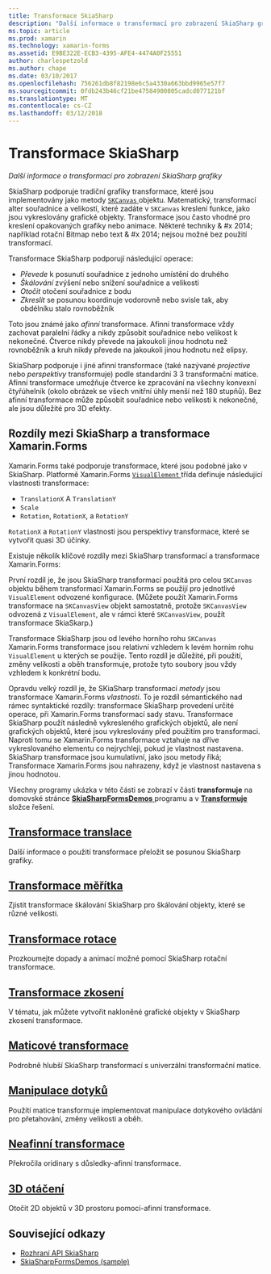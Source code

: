 ```yaml
---
title: Transformace SkiaSharp
description: "Další informace o transformací pro zobrazení SkiaSharp grafiky"
ms.topic: article
ms.prod: xamarin
ms.technology: xamarin-forms
ms.assetid: E9BE322E-ECB3-4395-AFE4-4474A0F25551
author: charlespetzold
ms.author: chape
ms.date: 03/10/2017
ms.openlocfilehash: 756261db8f82198e6c5a4330a663bbd9965e57f7
ms.sourcegitcommit: 0fdb243b46cf21be47584900805cadcd077121bf
ms.translationtype: MT
ms.contentlocale: cs-CZ
ms.lasthandoff: 03/12/2018
---
```

# <a name="skiasharp-transforms"></a>Transformace SkiaSharp

_Další informace o transformací pro zobrazení SkiaSharp grafiky_

SkiaSharp podporuje tradiční grafiky transformace, které jsou implementovány jako metody [ `SKCanvas` ](https://developer.xamarin.com/api/type/SkiaSharp.SKCanvas/) objektu. Matematický, transformací alter souřadnice a velikostí, které zadáte v `SKCanvas` kreslení funkce, jako jsou vykreslovány grafické objekty. Transformace jsou často vhodné pro kreslení opakovaných grafiky nebo animace. Některé techniky & #x 2014; například rotační Bitmap nebo text & #x 2014; nejsou možné bez použití transformací.

Transformace SkiaSharp podporují následující operace:

- *Převede* k posunutí souřadnice z jednoho umístění do druhého
- *Škálování* zvýšení nebo snížení souřadnice a velikosti
- *Otočit* otočení souřadnice z bodu
- *Zkreslit* se posunou koordinuje vodorovně nebo svisle tak, aby obdélníku stalo rovnoběžník

Toto jsou známé jako *afinní* transformace. Afinní transformace vždy zachovat paralelní řádky a nikdy způsobit souřadnice nebo velikost k nekonečné. Čtverce nikdy převede na jakoukoli jinou hodnotu než rovnoběžník a kruh nikdy převede na jakoukoli jinou hodnotu než elipsy.

SkiaSharp podporuje i jiné afinní transformace (také nazývané *projective* nebo *perspektivy* transformuje) podle standardní 3 3 transformační matice. Afinní transformace umožňuje čtverce ke zpracování na všechny konvexní čtyřúhelník (okolo obrázek se všech vnitřní úhly menší než 180 stupňů). Bez afinní transformace může způsobit souřadnice nebo velikosti k nekonečné, ale jsou důležité pro 3D efekty.

## <a name="differences-between-skiasharp-and-xamarinforms-transforms"></a>Rozdíly mezi SkiaSharp a transformace Xamarin.Forms

Xamarin.Forms také podporuje transformace, které jsou podobné jako v SkiaSharp. Platformě Xamarin.Forms [ `VisualElement` ](https://developer.xamarin.com/api/type/Xamarin.Forms.VisualElement/) třída definuje následující vlastnosti transformace:

- `TranslationX` A `TranslationY`
- `Scale`
- `Rotation`, `RotationX`, a `RotationY`

`RotationX` a `RotationY` vlastnosti jsou perspektivy transformace, které se vytvořit quasi 3D účinky.

Existuje několik klíčové rozdíly mezi SkiaSharp transformací a transformace Xamarin.Forms:

První rozdíl je, že jsou SkiaSharp transformací použitá pro celou `SKCanvas` objektu během transformací Xamarin.Forms se použijí pro jednotlivé `VisualElement` odvozené konfigurace. (Můžete použít Xamarin.Forms transformace na `SKCanvasView` objekt samostatně, protože `SKCanvasView` odvozená z `VisualElement`, ale v rámci které `SKCanvasView`, použít transformace SkiaSkarp.)

Transformace SkiaSharp jsou od levého horního rohu `SKCanvas` Xamarin.Forms transformace jsou relativní vzhledem k levém horním rohu `VisualElement` u kterých se použije. Tento rozdíl je důležité, při použití, změny velikosti a oběh transformuje, protože tyto soubory jsou vždy vzhledem k konkrétní bodu.

Opravdu velký rozdíl je, že SKiaSharp transformací *metody* jsou transformace Xamarin.Forms *vlastnosti*. To je rozdíl sémantického nad rámec syntaktické rozdíly: transformace SkiaSharp provedení určité operace, při Xamarin.Forms transformací sady stavu. Transformace SkiaSharp použít následně vykresleného grafických objektů, ale není grafických objektů, které jsou vykreslovány před použitím pro transformaci. Naproti tomu se Xamarin.Forms transformace vztahuje na dříve vykreslovaného elementu co nejrychleji, pokud je vlastnost nastavena. SkiaSharp transformace jsou kumulativní, jako jsou metody říká; Transformace Xamarin.Forms jsou nahrazeny, když je vlastnost nastavena s jinou hodnotou.

Všechny programy ukázka v této části se zobrazí v části **transformuje** na domovské stránce [ **SkiaSharpFormsDemos** ](https://developer.xamarin.com/samples/xamarin-forms/SkiaSharpForms/SkiaSharpFormsDemos/) programu a v [ **Transformuje** ](https://github.com/xamarin/xamarin-forms-samples/tree/master/SkiaSharpForms/SkiaSharpFormsDemos/SkiaSharpFormsDemos/SkiaSharpFormsDemos/Transforms) složce řešení.

## <a name="the-translate-transformtranslatemd"></a>[Transformace translace](translate.md)

Další informace o použití transformace přeložit se posunou SkiaSharp grafiky.

## <a name="the-scale-transformscalemd"></a>[Transformace měřítka](scale.md)

Zjistit transformace škálování SkiaSharp pro škálování objekty, které se různé velikosti.

## <a name="the-rotate-transformrotatemd"></a>[Transformace rotace](rotate.md)

Prozkoumejte dopady a animací možné pomocí SkiaSharp rotační transformace.

## <a name="the-skew-transformskewmd"></a>[Transformace zkosení](skew.md)

V tématu, jak můžete vytvořit nakloněné grafické objekty v SkiaSharp zkosení transformace.

## <a name="matrix-transformsmatrixmd"></a>[Maticové transformace](matrix.md)

Podrobně hlubší SkiaSharp transformací s univerzální transformační matice.

## <a name="touch-manipulationstouchmd"></a>[Manipulace dotyků](touch.md)

Použití matice transformuje implementovat manipulace dotykového ovládání pro přetahování, změny velikosti a oběh.

## <a name="non-affine-transformsnon-affinemd"></a>[Neafinní transformace](non-affine.md)

Překročila oridinary s důsledky-afinní transformace.

## <a name="3d-rotation3d-rotationmd"></a>[3D otáčení](3d-rotation.md)

Otočit 2D objektů v 3D prostoru pomocí-afinní transformace.


## <a name="related-links"></a>Související odkazy

- [Rozhraní API SkiaSharp](https://developer.xamarin.com/api/root/SkiaSharp/)
- [SkiaSharpFormsDemos (sample)](https://developer.xamarin.com/samples/xamarin-forms/SkiaSharpForms/SkiaSharpFormsDemos/)
